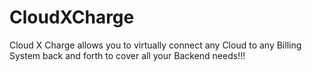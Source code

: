 # CloudXCharge
Cloud X Charge allows you to virtually connect any Cloud to any Billing System back and forth to cover all your Backend needs!!! 
